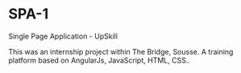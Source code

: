 # SPA-1
Single Page Application - UpSkill

This was an internship project within The Bridge, Sousse.
A training platform based on AngularJs, JavaScript, HTML, CSS..
